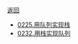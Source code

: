 [返回](doc/leedcode题解/README.md)


- [0225.用队列实现栈](doc/leedcode题解/队列/easy/0225.用队列实现栈.md#用队列实现栈)
- [0232.用栈实现队列](doc/leedcode题解/队列/easy/0232.用栈实现队列.md#用栈实现队列)



